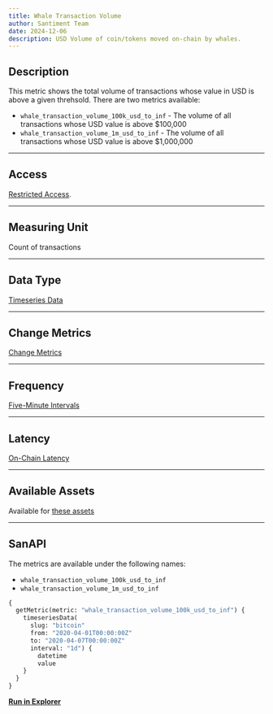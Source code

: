 ```yaml
---
title: Whale Transaction Volume
author: Santiment Team
date: 2024-12-06
description: USD Volume of coin/tokens moved on-chain by whales.
---
```


## Description

This metric shows the total volume of transactions whose value in USD is above a given threhsold.
There are two metrics available:
- `whale_transaction_volume_100k_usd_to_inf` - The volume of all transactions whose USD value is above $100,000
- `whale_transaction_volume_1m_usd_to_inf` - The volume of all transactions whose USD value is above $1,000,000
---

## Access

[Restricted Access](/metrics/details/access#restricted-access).

---

## Measuring Unit

Count of transactions

---

## Data Type

[Timeseries Data](/metrics/details/data-type#timeseries-data)

---

## Change Metrics

[Change Metrics](/metrics/details/change_metrics)

---

## Frequency

[Five-Minute Intervals](/metrics/details/frequency#five-minute-frequency)

---

## Latency

[On-Chain Latency](/metrics/details/latency#on-chain-latency)

---

## Available Assets

Available for [these
assets](<https://api.santiment.net/graphiql?variables=&query=%7B%0A%20%20getMetric(metric%3A%20%22whale_transaction_volume_100k_usd_to_inf%22)%20%7B%0A%20%20%20%20metadata%20%7B%0A%20%20%20%20%20%20availableSlugs%0A%20%20%20%20%7D%0A%20%20%7D%0A%7D%0A>)

---

## SanAPI

The metrics are available under the following names:
- `whale_transaction_volume_100k_usd_to_inf`
- `whale_transaction_volume_1m_usd_to_inf`


```graphql
{
  getMetric(metric: "whale_transaction_volume_100k_usd_to_inf") {
    timeseriesData(
      slug: "bitcoin"
      from: "2020-04-01T00:00:00Z"
      to: "2020-04-07T00:00:00Z"
      interval: "1d") {
        datetime
        value
    }
  }
}
```

[**Run in Explorer**](<https://api.santiment.net/graphiql?variables=&query=%7B%0A%20%20getMetric(metric%3A%20%22whale_transaction_volume_100k_usd_to_inf%22)%20%7B%0A%20%20%20%20timeseriesData(%0A%20%20%20%20%20%20slug%3A%20%22bitcoin%22%0A%20%20%20%20%20%20from%3A%20%222020-04-01T00%3A00%3A00Z%22%0A%20%20%20%20%20%20to%3A%20%222020-04-07T00%3A00%3A00Z%22%0A%20%20%20%20%20%20interval%3A%20%221d%22)%20%7B%0A%20%20%20%20%20%20%20%20datetime%0A%20%20%20%20%20%20%20%20value%0A%20%20%20%20%7D%0A%20%20%7D%0A%7D%0A>)
